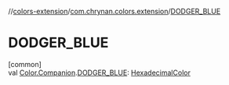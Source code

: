 //[colors-extension](../../index.md)/[com.chrynan.colors.extension](index.md)/[DODGER_BLUE](-d-o-d-g-e-r_-b-l-u-e.md)

# DODGER_BLUE

[common]\
val [Color.Companion](../../../colors-core/colors-core/com.chrynan.colors/-color/-companion/index.md).[DODGER_BLUE](-d-o-d-g-e-r_-b-l-u-e.md): [HexadecimalColor](../../../colors-core/colors-core/com.chrynan.colors/-hexadecimal-color/index.md)
